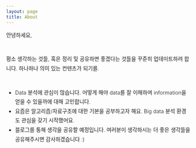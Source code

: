 ```yaml
---
layout: page
title: About
---
```


<div style="font-size: 0.9rem; font-weight:300; line-height: 1.6rem;">

안녕하세요,<br><br>

평소 생각하는 것들, 혹은 정리 및 공유하면 좋겠다는 것들을 꾸준히 업데이트하려 합니다. 하나하나 의미 있는 컨텐츠가 되기를.<br><br>

* Data 분석에 관심이 많습니다. 어떻게 해야 data를 잘 이해하여 information을 얻을 수 있을까에 대해 고민합니다. <br>
* 요즘은 알고리즘/자료구조에 대한 기본을 공부하고자 해요. Big data 분석 환경도 관심을 갖기 시작했어요.<br>
* 블로그를 통해 생각을 공유할 예정입니다. 여러분이 생각하시는 더 좋은 생각들을 공유해주시면 감사하겠습니다 :)<br>

<!--<p class="message" style="font-size: 0.9rem; font-weight: 700">-->
<!--Natural Language Processing, Linguistics, Machine Learning-->
<!--</p>-->
<!--제 CV는 <a href="http://ratsgo.github.io/public/CV.pdf">이곳</a>에서 확인할 수 있습니다. -->

</div>
